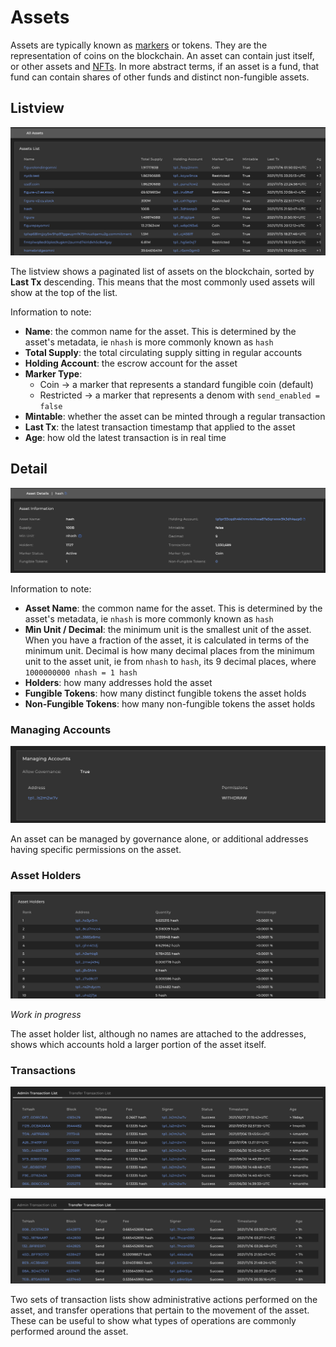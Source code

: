 # Assets

Assets are typically known as [markers](../../../modules/marker-module.md) or tokens. They are the representation of coins on the blockchain. An asset can contain just itself, or other assets and [NFTs](forthcoming/nfts.md). In more abstract terms, if an asset is a fund, that fund can contain shares of other funds and distinct non-fungible assets.&#x20;

## Listview

![A listview of assets on the blockchain](<../../../.gitbook/assets/Screen Shot 2021-11-15 at 8.23.52 PM.png>)

The listview shows a paginated list of assets on the blockchain, sorted by **Last Tx** descending. This means that the most commonly used assets will show at the top of the list.

Information to note:

* **Name**: the common name for the asset. This is determined by the asset's metadata, ie `nhash` is more commonly known as `hash`
* **Total Supply**: the total circulating supply sitting in regular accounts
* **Holding Account**: the escrow account for the asset
* **Marker Type**:&#x20;
  * Coin -> a marker that represents a standard fungible coin (default)
  * Restricted -> a marker that represents a denom with `send_enabled = false`
* **Mintable**: whether the asset can be minted through a regular transaction&#x20;
* **Last Tx**: the latest transaction timestamp that applied to the asset&#x20;
* **Age**: how old the latest transaction is in real time

## Detail

![Header asset information](<../../../.gitbook/assets/Screen Shot 2021-11-15 at 10.19.00 PM.png>)

Information to note:

* **Asset Name**: the common name for the asset. This is determined by the asset's metadata, ie `nhash` is more commonly known as `hash`
* **Min Unit **/** Decimal**: the minimum unit is the smallest unit of the asset. When you have a fraction of the asset, it is calculated in terms of the minimum unit. Decimal is how many decimal places from the minimum unit to the asset unit, ie from `nhash` to `hash`, its 9 decimal places, where `1000000000 nhash = 1 hash`
* **Holders**: how many addresses hold the asset
* **Fungible Tokens**: how many distinct fungible tokens the asset holds
* **Non-Fungible Tokens**: how many non-fungible tokens the asset holds

### Managing Accounts

![](<../../../.gitbook/assets/Screen Shot 2021-11-15 at 10.19.09 PM.png>)

An asset can be managed by governance alone, or additional addresses having specific permissions on the asset.&#x20;

### Asset Holders

![](<../../../.gitbook/assets/Screen Shot 2021-11-15 at 10.19.22 PM.png>)

_Work in progress_

The asset holder list, although no names are attached to the addresses, shows which accounts hold a larger portion of the asset itself.

### Transactions

![A list of transactions that perform administrative actions on the asset](<../../../.gitbook/assets/Screen Shot 2021-11-15 at 10.19.35 PM.png>)

![A list of transactions that perform transfer operations associated with the asset](<../../../.gitbook/assets/Screen Shot 2021-11-15 at 10.20.07 PM.png>)

Two sets of transaction lists show administrative actions performed on the asset, and transfer operations that pertain to the movement of the asset. These can be useful to show what types of operations are commonly performed around the asset.



